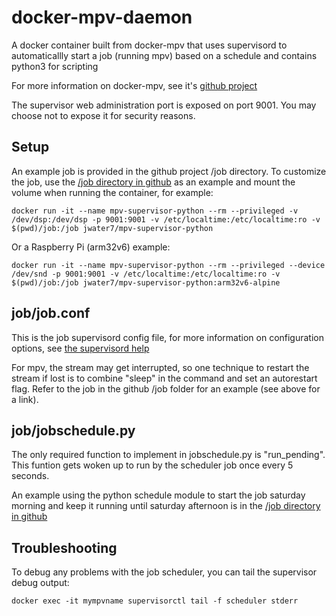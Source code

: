 # docker-mpv-daemon
A docker container built from docker-mpv that uses supervisord to automaticallly start a job (running mpv) based on a schedule and contains python3 for scripting

For more information on docker-mpv, see it's [github project](https://github.com/jwater7/docker-mpv/)

The supervisor web administration port is exposed on port 9001.  You may choose not to expose it for security reasons.

## Setup

An example job is provided in the github project /job directory.
To customize the job, use the [/job directory in github](https://github.com/jwater7/docker-mpv-supervisor-python/tree/master/job) as an example and mount the volume when running the container, for example:
~~~~
docker run -it --name mpv-supervisor-python --rm --privileged -v /dev/dsp:/dev/dsp -p 9001:9001 -v /etc/localtime:/etc/localtime:ro -v $(pwd)/job:/job jwater7/mpv-supervisor-python
~~~~

Or a Raspberry Pi (arm32v6) example:
~~~~
docker run -it --name mpv-supervisor-python --rm --privileged --device /dev/snd -p 9001:9001 -v /etc/localtime:/etc/localtime:ro -v $(pwd)/job:/job jwater7/mpv-supervisor-python:arm32v6-alpine
~~~~

## job/job.conf

This is the job supervisord config file, for more information on configuration options, see [the supervisord help](http://supervisord.org/configuration.html)

For mpv, the stream may get interrupted, so one technique to restart the stream if lost is to combine "sleep" in the command and set an autorestart flag.  Refer to the job in the github /job folder for an example (see above for a link).

## job/jobschedule.py

The only required function to implement in jobschedule.py is "run_pending".  This funtion gets woken up to run by the scheduler job once every 5 seconds.

An example using the python schedule module to start the job saturday morning and keep it running until saturday afternoon is in the [/job directory in github](https://github.com/jwater7/docker-mpv-supervisor-python/tree/master/job)

## Troubleshooting

To debug any problems with the job scheduler, you can tail the supervisor debug output:
~~~~
docker exec -it mympvname supervisorctl tail -f scheduler stderr
~~~~

